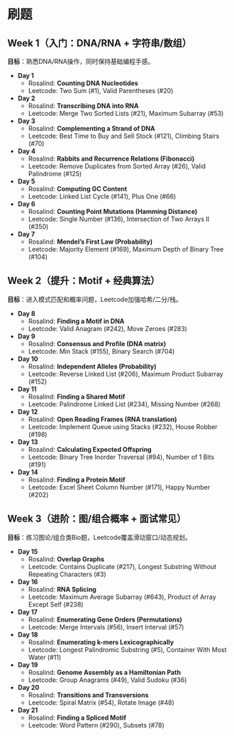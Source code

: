 # 刷题

## Week 1（入门：DNA/RNA + 字符串/数组）

**目标**：熟悉DNA/RNA操作，同时保持基础编程手感。

- **Day 1**
  - Rosalind: **Counting DNA Nucleotides**
  - Leetcode: Two Sum (#1), Valid Parentheses (#20)
- **Day 2**
  - Rosalind: **Transcribing DNA into RNA**
  - Leetcode: Merge Two Sorted Lists (#21), Maximum Subarray (#53)
- **Day 3**
  - Rosalind: **Complementing a Strand of DNA**
  - Leetcode: Best Time to Buy and Sell Stock (#121), Climbing Stairs (#70)
- **Day 4**
  - Rosalind: **Rabbits and Recurrence Relations (Fibonacci)**
  - Leetcode: Remove Duplicates from Sorted Array (#26), Valid Palindrome (#125)
- **Day 5**
  - Rosalind: **Computing GC Content**
  - Leetcode: Linked List Cycle (#141), Plus One (#66)
- **Day 6**
  - Rosalind: **Counting Point Mutations (Hamming Distance)**
  - Leetcode: Single Number (#136), Intersection of Two Arrays II (#350)
- **Day 7**
  - Rosalind: **Mendel’s First Law (Probability)**
  - Leetcode: Majority Element (#169), Maximum Depth of Binary Tree (#104)



## Week 2（提升：Motif + 经典算法）

**目标**：进入模式匹配和概率问题，Leetcode加强哈希/二分/栈。

- **Day 8**
  - Rosalind: **Finding a Motif in DNA**
  - Leetcode: Valid Anagram (#242), Move Zeroes (#283)
- **Day 9**
  - Rosalind: **Consensus and Profile (DNA matrix)**
  - Leetcode: Min Stack (#155), Binary Search (#704)
- **Day 10**
  - Rosalind: **Independent Alleles (Probability)**
  - Leetcode: Reverse Linked List (#206), Maximum Product Subarray (#152)
- **Day 11**
  - Rosalind: **Finding a Shared Motif**
  - Leetcode: Palindrome Linked List (#234), Missing Number (#268)
- **Day 12**
  - Rosalind: **Open Reading Frames (RNA translation)**
  - Leetcode: Implement Queue using Stacks (#232), House Robber (#198)
- **Day 13**
  - Rosalind: **Calculating Expected Offspring**
  - Leetcode: Binary Tree Inorder Traversal (#94), Number of 1 Bits (#191)
- **Day 14**
  - Rosalind: **Finding a Protein Motif**
  - Leetcode: Excel Sheet Column Number (#171), Happy Number (#202)

## Week 3（进阶：图/组合概率 + 面试常见）

**目标**：练习图论/组合类Bio题，Leetcode覆盖滑动窗口/动态规划。

- **Day 15**
  - Rosalind: **Overlap Graphs**
  - Leetcode: Contains Duplicate (#217), Longest Substring Without Repeating Characters (#3)
- **Day 16**
  - Rosalind: **RNA Splicing**
  - Leetcode: Maximum Average Subarray (#643), Product of Array Except Self (#238)
- **Day 17**
  - Rosalind: **Enumerating Gene Orders (Permutations)**
  - Leetcode: Merge Intervals (#56), Insert Interval (#57)
- **Day 18**
  - Rosalind: **Enumerating k-mers Lexicographically**
  - Leetcode: Longest Palindromic Substring (#5), Container With Most Water (#11)
- **Day 19**
  - Rosalind: **Genome Assembly as a Hamiltonian Path**
  - Leetcode: Group Anagrams (#49), Valid Sudoku (#36)
- **Day 20**
  - Rosalind: **Transitions and Transversions**
  - Leetcode: Spiral Matrix (#54), Rotate Image (#48)
- **Day 21**
  - Rosalind: **Finding a Spliced Motif**
  - Leetcode: Word Pattern (#290), Subsets (#78)